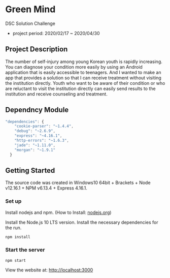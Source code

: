 # Green Mind

DSC Solution Challenge

* project period: 2020/02/17 ~ 2020/04/30

  

## Project Description

The number of self-injury among young Korean youth is rapidly increasing. You can diagnose your condition more easily by using an Android application that is easily accessible to teenagers. And I wanted to make an app that provides a solution so that I can receive treatment without visiting the institution directly. Youth who want to be aware of their condition or who are reluctant to visit the institution directly can easily send results to the institution and receive counseling and treatment.



## Dependncy Module

```js
"dependencies": {
    "cookie-parser": "~1.4.4",
    "debug": "~2.6.9",
    "express": "~4.16.1",
    "http-errors": "~1.6.3",
    "jade": "~1.11.0",
    "morgan": "~1.9.1"
  }
```



## Getting Started

The source code was created in Windows10 64bit + Brackets + Node v12.16.1 + NPM v6.13.4 + Express 4.16.1.

### Set up

Install nodejs and npm. (How to Install: [nodejs.org](https://nodejs.org/en/))

Install the Node.js 10 LTS version.
Install the necessary dependencies for the run.

```js
npm install
```

### Start the server
```
npm start
```

View the website at: [http://localhost:3000](http://localhost:3000/)
